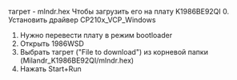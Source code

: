 тагрет - mlndr.hex
Чтобы загрузить его на плату K1986BE92QI
0. Установить драйвер CP210x_VCP_Windows
1. Нужно перевести плату в режим bootloader
2. Открыть 1986WSD
3. Выбрать тагрет ("File to download") из корневой папки (Milandr_K1986BE92QI/mlndr.hex)
4. Нажать Start+Run

